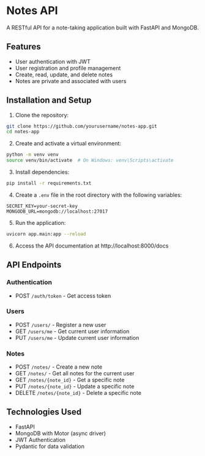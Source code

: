 # Notes API

A RESTful API for a note-taking application built with FastAPI and MongoDB.

## Features

- User authentication with JWT
- User registration and profile management
- Create, read, update, and delete notes
- Notes are private and associated with users

## Installation and Setup

1. Clone the repository:

```bash
git clone https://github.com/yourusername/notes-app.git
cd notes-app
```

2. Create and activate a virtual environment:

```bash
python -m venv venv
source venv/bin/activate  # On Windows: venv\Scripts\activate
```

3. Install dependencies:

```bash
pip install -r requirements.txt
```

4. Create a `.env` file in the root directory with the following variables:

```
SECRET_KEY=your-secret-key
MONGODB_URL=mongodb://localhost:27017
```

5. Run the application:

```bash
uvicorn app.main:app --reload
```

6. Access the API documentation at http://localhost:8000/docs

## API Endpoints

### Authentication

- POST `/auth/token` - Get access token

### Users

- POST `/users/` - Register a new user
- GET `/users/me` - Get current user information
- PUT `/users/me` - Update current user information

### Notes

- POST `/notes/` - Create a new note
- GET `/notes/` - Get all notes for the current user
- GET `/notes/{note_id}` - Get a specific note
- PUT `/notes/{note_id}` - Update a specific note
- DELETE `/notes/{note_id}` - Delete a specific note

## Technologies Used

- FastAPI
- MongoDB with Motor (async driver)
- JWT Authentication
- Pydantic for data validation
